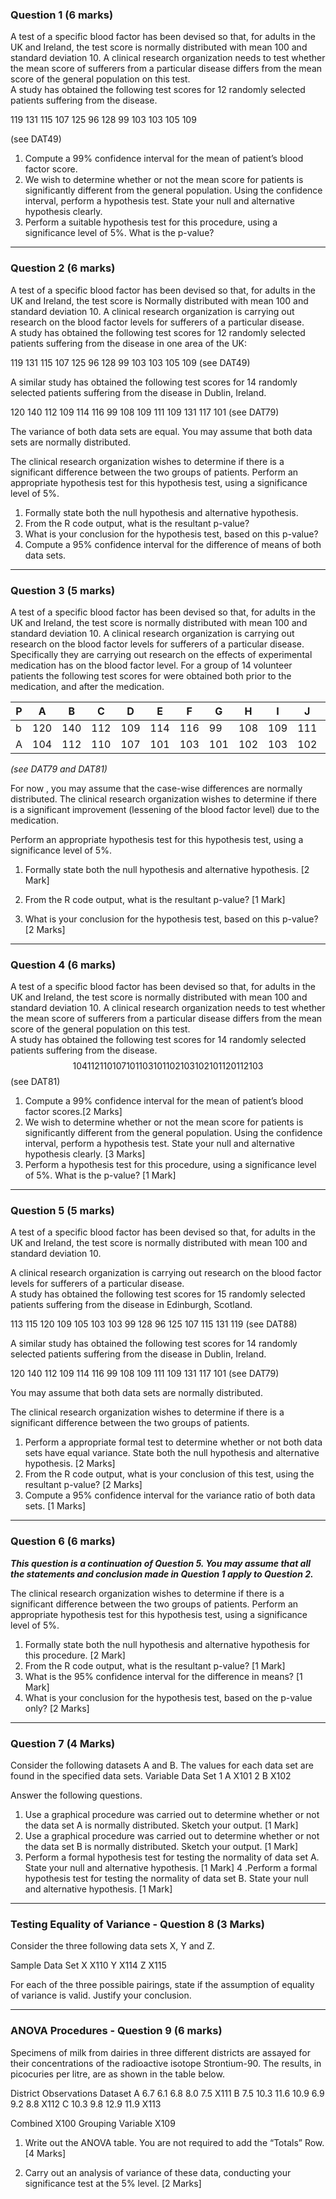 ### Question 1 (6 marks)
A test of a specific blood factor has been devised so that, for adults in the UK and Ireland, the test score is normally distributed with mean 100 and standard deviation 10.
A clinical research organization needs to test whether the mean score of sufferers from a particular disease differs from the mean score of the general population on this test.  
A study has obtained the following test scores for 12 randomly selected patients suffering from the disease. 

119 131 115 107 125 96 128 99 103 103 105 109

(see DAT49)

1. Compute a 99% confidence interval for the mean of patient’s blood factor score.
2. We wish to determine whether or not the mean score for patients is significantly different from the general population. Using the confidence interval, perform a hypothesis test. State your null and alternative hypothesis clearly.
3. Perform a suitable hypothesis test for this procedure, using a significance level of 5%. What is the p-value? 

---------------------------------------------------------------------------------------------

### Question 2 (6 marks)
A test of a specific blood factor has been devised so that, for adults in the UK and Ireland, the test score is Normally distributed with mean 100 and standard deviation 10.
A clinical research organization is carrying out research on the blood factor levels for sufferers of a particular disease.  
A study has obtained the following test scores for 12 randomly selected patients suffering from the disease in one area of the UK:

119 131 115 107 125 96 128 99 103 103 105 109   (see DAT49)

A similar study has obtained the following test scores for 14 randomly selected patients suffering from the disease in Dublin, Ireland.

120 140 112 109 114 116  99 108 109 111 109 131 117 101 (see DAT79)

The variance of both data sets are equal. You may assume that both data sets are normally distributed.

The clinical research organization wishes to determine if there is a significant difference between the two groups of patients. Perform an appropriate hypothesis test for this hypothesis test, using a significance level of 5%. 

1. Formally state both the null hypothesis and alternative hypothesis. 
2. From the R code output, what is the resultant p-value? 
3. What is your conclusion for the hypothesis test, based on this p-value? 
4. Compute a 95% confidence interval for the difference of means of both data sets. 

----------------------------------------------------------------------

### Question 3 (5 marks)
A test of a specific blood factor has been devised so that, for adults in the UK and Ireland, the test score is normally distributed with mean 100 and standard deviation 10.
A clinical research organization is carrying out research on the blood factor levels for sufferers of a particular disease.  Specifically they are carrying out research on the effects of experimental medication has on the blood factor level.
For a group of 14 volunteer patients the following test scores for were obtained both prior to the medication, and after the medication.

| P | A   | B   | C       | D   | E   | F   | G   | H   | I   | J   | K   | L   | M   | N   |
|---|-----|-----|-----|-----|-----|-----|-----|-----|-----|-----|-----|-----|-----|-----|
| b | 120 | 140 | 112 | 109 | 114 | 116 | 99  | 108 | 109 | 111 | 109 | 131 | 117 | 101 |
| A | 104 | 112 | 110 |107 | 101 | 103 | 101 | 102 | 103 | 102 | 101 | 120 | 112 | 103 |     


*(see DAT79 and DAT81)*

For now , you may assume that the case-wise differences are normally distributed.
The clinical research organization wishes to determine if there is a significant improvement (lessening of the blood factor level) due to the medication. 

Perform an appropriate hypothesis test for this hypothesis test, using a significance level of 5%. 

1. Formally state both the null hypothesis and alternative hypothesis. [2 Mark]

2. From the R code output, what is the resultant p-value? [1 Mark]

3. What is your conclusion for the hypothesis test, based on this p-value? [2 Marks]

--------------------------------------------------------------------------------------------------------------

###  Question 4 (6 marks)
A test of a specific blood factor has been devised so that, for adults in the UK and Ireland, the test score is normally distributed with mean 100 and standard deviation 10.
A clinical research organization needs to test whether the mean score of sufferers from a particular disease differs from the mean score of the general population on this test.  
A study has obtained the following test scores for 14 randomly selected patients suffering from the disease. 
$$ 104 112 110 107 101 103 101 102 103 102 101 120 112 103 $$
(see DAT81)

1.	Compute a 99% confidence interval for the mean of patient’s blood factor scores.[2 Marks]
2.	We wish to determine whether or not the mean score for patients is significantly different from the general population. Using the confidence interval, perform a hypothesis test. State your null and alternative hypothesis clearly. [3 Marks]
3.	Perform a hypothesis test for this procedure, using a significance level of 5%. What is the p-value? [1 Mark]

--------------------------------------------------------------------------------------------------------------

### Question 5 (5 marks)
A test of a specific blood factor has been devised so that, for adults in the UK and Ireland, the test score is normally distributed with mean 100 and standard deviation 10.

A clinical research organization is carrying out research on the blood factor levels for sufferers of a particular disease.  
A study has obtained the following test scores for 15 randomly selected patients suffering from the disease in Edinburgh, Scotland.

113 115 120 109 105 103 103  99 128  96 125 107 115 131 119
(see DAT88)

A similar study has obtained the following test scores for 14 randomly selected patients suffering from the disease in Dublin, Ireland.

120 140 112 109 114 116  99 108 109 111 109 131 117 101
(see DAT79)

You may assume that both data sets are normally distributed.

The clinical research organization wishes to determine if there is a significant difference between the two groups of patients. 

1.	Perform a appropriate formal test to determine whether or not both data sets have equal variance. State both the null hypothesis and alternative hypothesis. [2 Marks]
2.	From the R code output, what is your conclusion of this test, using the resultant p-value? [2 Marks]
3.	Compute a 95% confidence interval for the variance ratio of both data sets. [1 Marks]

------------------------------------------------------------------------------------------------------------------------
 
### Question 6 (6 marks)
***This question is a continuation of Question 5. You may assume that all the statements and conclusion made in Question 1 apply to Question 2.***

The clinical research organization wishes to determine if there is a significant difference between the two groups of patients. 
Perform an appropriate hypothesis test for this hypothesis test, using a significance level of 5%. 

1.	Formally state both the null hypothesis and alternative hypothesis for this procedure. [2 Mark]
2.	From the R code output, what is the resultant p-value? [1 Mark]
3.	What is the 95% confidence interval for the difference in means? [1 Mark]
4.	What is your conclusion for the hypothesis test, based on the p-value only? [2 Marks]

------------------------------------------------------------------------------------------------------------------------
 
### Question 7 (4 Marks)
Consider the following datasets A and B. The values for each data set are found in the specified data sets.
	Variable	Data Set
1	A		X101
2	B		X102

Answer the following questions. 

1. Use a graphical procedure was carried out to determine whether or not the data set A is normally distributed. Sketch your output. [1 Mark]
2. Use a graphical procedure was carried out to determine whether or not the data set B is normally distributed. Sketch your output. [1 Mark]
3. Perform a formal hypothesis test for testing the normality of data set A.  State your null and alternative hypothesis. [1 Mark]
4 .Perform a formal hypothesis test for testing the normality of data set B.  State your null and alternative hypothesis. [1 Mark]
 

------------------------------------------------------------------------------------------------------------------------
 
### Testing Equality of Variance - Question 8 (3 Marks)

Consider the three following data sets X, Y and Z. 

Sample	Data Set
X	X110
Y	X114
Z	X115

For each of the three possible pairings, state if the assumption of equality of variance is valid. Justify your conclusion. 

------------------------------------------------------------------------------------------------------------------------
 
### ANOVA Procedures  - Question 9 (6 marks)
Specimens of milk from dairies in three different districts are assayed for their concentrations of the radioactive isotope Strontium-90. The results, in picocuries per litre, are as shown in the table below. 

District	Observations			Dataset
A		6.7 6.1 6.8 8.0 7.5		X111
B		7.5 10.3 11.6 10.9 6.9 9.2 8.8	X112
C		10.3 9.8 12.9 11.9		X113
		
Combined					X100
Grouping Variable				X109

1.	Write out the ANOVA table. You are not required to add the “Totals” Row. [4 Marks]

2.	Carry out an analysis of variance of these data, conducting your significance test at the 5% level. [2 Marks]

 


